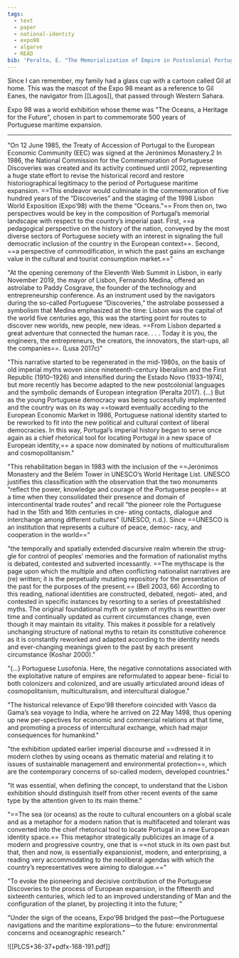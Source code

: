 ```yaml
---
tags:
  - text
  - paper
  - national-identity
  - expo98
  - algarve
  - READ
bib: 'Peralta, E. "The Memorialization of Empire in Postcolonial Portugal: Identity Politics and the Commodification of History," Portuguese Literary & Cultural Studies 36-37. 2022: 156. https://ojs.lib.umassd.edu/plcs/article/view/PLCS36_37_Peralta_page156.'
---
```

Since I can remember, my family had a glass cup with a cartoon called Gil at home. This was the mascot of the Expo 98 meant as a reference to Gil Eanes, the navigator from [[Lagos]], that passed through Western Sahara. 

Expo 98 was a world exhibition whose theme was "The Oceans, a Heritage for the Future", chosen in part to commemorate 500 years of Portuguese maritime expansion.

---

"On 12 June 1985, the Treaty of Accession of Portugal to the European Economic Community (EEC) was signed at the Jerónimos Monastery.2 In 1986, the National Commission for the Commemoration of Portuguese Discoveries was created and its activity continued until 2002, representing a huge state effort to revise the historical record and restore historiographical legitimacy to the period of Portuguese maritime expansion. ==This endeavor would culminate in the commemoration of five hundred years of the “Discoveries” and the staging of the 1998 Lisbon World Exposition (Expo’98) with the theme “Oceans."== From then on, two perspectives would be key in the composition of Portugal’s memorial landscape with respect to the country’s imperial past. First, ==a pedagogical perspective on the history of the nation, conveyed by the most diverse sectors of Portuguese society with an interest in signaling the full democratic inclusion of the country in the European context==. Second, ==a perspective of commodification, in which the past gains an exchange value in the cultural and tourist consumption market.=="

"At the opening ceremony of the Eleventh Web Summit in Lisbon, in early November 2019, the mayor of Lisbon, Fernando Medina, offered an astrolabe to Paddy Cosgrave, the founder of the technology and entrepreneurship conference. As an instrument used by the navigators during the so-called Portuguese “Discoveries,” the astrolabe possessed a symbolism that Medina emphasized at the time: Lisbon was the capital of the world five centuries ago, this was the starting point for routes to discover new worlds, new people, new ideas. ==From Lisbon departed a great adventure that connected the human race. . . . Today it is you, the engineers, the entrepreneurs, the creators, the innovators, the start-ups, all the companies==. (Lusa 2017c)"

"This narrative started to be regenerated in the mid-1980s, on the basis of old imperial myths woven since nineteenth-century liberalism and the First Republic (1910–1926) and intensified during the Estado Novo (1933–1974), but more recently has become adapted to the new postcolonial languages and the symbolic demands of European integration (Peralta 2017). (...) But as the young Portuguese democracy was being successfully implemented and the country was on its way ==toward eventually acceding to the European Economic Market in 1986, Portuguese national identity started to be reworked to fit into the new political and cultural context of liberal democracies. In this way, Portugal’s imperial history began to serve once again as a chief rhetorical tool for locating Portugal in a new space of European identity,== a space now dominated by notions of multiculturalism and cosmopolitanism."

"This rehabilitation began in 1983 with the inclusion of the ==Jerónimos Monastery and the Belém Tower in UNESCO’s World Heritage List. UNESCO justifies this classification with the observation that the two monuments “reflect the power, knowledge and courage of the Portuguese people== at a time when they consolidated their presence and domain of intercontinental trade routes” and recall “the pioneer role the Portuguese had in the 15th and 16th centuries in cre- ating contacts, dialogue and interchange among different cultures” (UNESCO, n.d.). Since ==UNESCO is an institution that represents a culture of peace, democ- racy, and cooperation in the world=="

"the temporally and spatially extended discursive realm wherein the strug- gle for control of peoples’ memories and the formation of nationalist myths is debated, contested and subverted incessantly. ==The mythscape is the page upon which the multiple and often conflicting nationalist narratives are (re) written; it is the perpetually mutating repository for the presentation of the past for the purposes of the present.== (Bell 2003, 66)
According to this reading, national identities are constructed, debated, negoti- ated, and contested in specific instances by resorting to a series of preestablished myths. The original foundational myth or system of myths is rewritten over time and continually updated as current circumstances change, even though it may maintain its vitality. This makes it possible for a relatively unchanging structure of national myths to retain its constitutive coherence as it is constantly reworked and adapted according to the identity needs and ever-changing meanings given to the past by each present circumstance (Koshar 2000)."

"(...) Portuguese Lusofonia. Here, the negative connotations associated with the exploitative nature of empires are reformulated to appear bene- ficial to both colonizers and colonized, and are usually articulated around ideas of cosmopolitanism, multiculturalism, and intercultural dialogue."

"The historical relevance of Expo’98 therefore coincided with Vasco da Gama’s sea voyage to India, where he arrived on 22 May 1498, thus opening up new per-spectives for economic and commercial relations at that time, and promoting a process of intercultural exchange, which had major consequences for humankind."

"the exhibition updated earlier imperial discourse and ==dressed it in modern clothes by using oceans as thematic material and relating it to issues of sustainable management and environmental protection==, which are the contemporary concerns of so-called modern, developed countries."

"It was essential, when defining the concept, to understand that the Lisbon exhibition should distinguish itself from other recent events of the same type by the attention given to its main theme."

"==The sea (or oceans) as the route to cultural encounters on a global scale and as a metaphor for a modern nation that is multifaceted and tolerant was converted into the chief rhetorical tool to locate Portugal in a new European identity space.== This metaphor strategically publicizes an image of a modern and progressive country, one that is ==not stuck in its own past but that, then and now, is essentially expansionist, modern, and enterprising, a reading very accommodating to the neoliberal agendas with which the country’s representatives were aiming to dialogue.=="

"To evoke the pioneering and decisive contribution of the Portuguese Discoveries to the process of European expansion, in the fifteenth and sixteenth centuries, which led to an improved understanding of Man and the configuration of the planet, by projecting it into the future; "

"Under the sign of the oceans, Expo’98 bridged the past—the Portuguese navigations and the maritime explorations—to the future: environmental concerns and oceanographic research."

![[PLCS+36-37+pdfx-168-191.pdf]]

